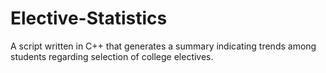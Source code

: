 # Elective-Statistics
A script written in C++ that generates a summary indicating trends among students regarding selection of college electives.
